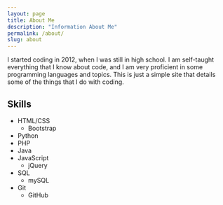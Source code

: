 ```yaml
---
layout: page
title: About Me
description: "Information About Me"
permalink: /about/
slug: about
---
```


I started coding in 2012, when I was still in high school. I am self-taught everything that I know about code, and I am very proficient in some programming languages and topics. This is just a simple site that details some of the things that I do with coding.

Skills
------

- HTML/CSS
	- Bootstrap
- Python
- PHP
- Java
- JavaScript
	- jQuery
- SQL
	- mySQL
- Git
	- GitHub